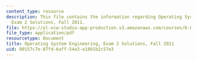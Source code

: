 ```yaml
---
content_type: resource
description: This file contains the information regarding Operating System Engineering,
  Exam 2 Solutions, Fall 2011.
file: https://ol-ocw-studio-app-production.s3.amazonaws.com/courses/6-828-operating-system-engineering-fall-2012/80157c7e87fd6aff54e3e1891b2c57e3_MIT6_828F12_q11_2_sol.pdf
file_type: application/pdf
resourcetype: Document
title: Operating System Engineering, Exam 2 Solutions, Fall 2011
uid: 80157c7e-87fd-6aff-54e3-e1891b2c57e3
---
```

